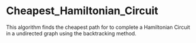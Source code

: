 # Cheapest_Hamiltonian_Circuit
This algorithm finds the cheapest path for to complete a Hamiltonian Circuit in a undirected graph using the backtracking method.
